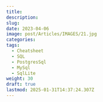 ```yaml
---
title: 
description: 
slug: 
date: 2023-04-06
image: post/Articles/IMAGES/21.jpg
categories: 
tags:
  - Cheatsheet
  - SQL
  - PostgresSql
  - MySql
  - SqlLite
weight: 30
draft: true
lastmod: 2025-01-31T14:37:24.307Z
---
```

